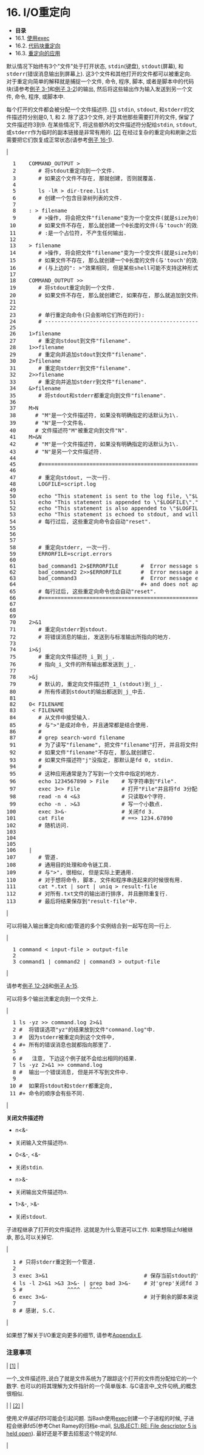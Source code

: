 # 16\. I/O重定向

*   **目录**
*   16.1\. [使用exec](x13380.md)
*   16.2\. [代码块重定向](redircb.md)
*   16.3\. [重定向的应用](redirapps.md)

默认情况下始终有3个<span class="QUOTE">"文件"</span>处于打开状态, <tt class="FILENAME">stdin</tt>(键盘), <tt class="FILENAME">stdout</tt>(屏幕), 和<tt class="FILENAME">stderr</tt>(错误消息输出到屏幕上). 这3个文件和其他打开的文件都可以被重定向. 对于重定向简单的解释就是捕捉一个文件, 命令, 程序, 脚本, 或者是脚本中的代码块(请参考[例子 3-1](special-chars.md#EX8)和[例子 3-2](special-chars.md#RPMCHECK))的输出, 然后将这些输出作为输入发送到另一个文件, 命令, 程序, 或脚本中.

每个打开的文件都会被分配一个文件描述符. [[1]](#FTN.AEN13310) <tt class="FILENAME">stdin</tt>, <tt class="FILENAME">stdout</tt>, 和<tt class="FILENAME">stderr</tt>的文件描述符分别是0, 1, 和 2\. 除了这3个文件, 对于其他那些需要打开的文件, 保留了文件描述符3到9\. 在某些情况下, 将这些额外的文件描述符分配给<tt class="FILENAME">stdin</tt>, <tt class="FILENAME">stdout</tt>, 或<tt class="FILENAME">stderr</tt>作为临时的副本链接是非常有用的. [[2]](#FTN.AEN13320) 在经过复杂的重定向和刷新之后需要把它们恢复成正常状态(请参考[例子 16-1](x13380.md#REDIR1)).

| 

<pre class="PROGRAMLISTING">  1    COMMAND_OUTPUT >
  2       # 将stdout重定向到一个文件. 
  3       # 如果这个文件不存在, 那就创建, 否则就覆盖. 
  4 
  5       ls -lR > dir-tree.list
  6       # 创建一个包含目录树列表的文件. 
  7 
  8    : > filename
  9       # >操作, 将会把文件"filename"变为一个空文件(就是size为0). 
 10       # 如果文件不存在, 那么就创建一个0长度的文件(与'touch'的效果相同). 
 11       # :是一个占位符, 不产生任何输出. 
 12 
 13    > filename    
 14       # >操作, 将会把文件"filename"变为一个空文件(就是size为0). 
 15       # 如果文件不存在, 那么就创建一个0长度的文件(与'touch'的效果相同). 
 16       # (与上边的": >"效果相同, 但是某些shell可能不支持这种形式.)
 17 
 18    COMMAND_OUTPUT >>
 19       # 将stdout重定向到一个文件. 
 20       # 如果文件不存在, 那么就创建它, 如果存在, 那么就追加到文件后边. 
 21 
 22 
 23       # 单行重定向命令(只会影响它们所在的行): 
 24       # --------------------------------------------------------------------
 25 
 26    1>filename
 27       # 重定向stdout到文件"filename". 
 28    1>>filename
 29       # 重定向并追加stdout到文件"filename". 
 30    2>filename
 31       # 重定向stderr到文件"filename". 
 32    2>>filename
 33       # 重定向并追加stderr到文件"filename". 
 34    &>filename
 35       # 将stdout和stderr都重定向到文件"filename". 
 36 
 37    M>N
 38      # "M"是一个文件描述符, 如果没有明确指定的话默认为1\. 
 39      # "N"是一个文件名. 
 40      # 文件描述符"M"被重定向到文件"N". 
 41    M>&N
 42      # "M"是一个文件描述符, 如果没有明确指定的话默认为1\. 
 43      # "N"是另一个文件描述符. 
 44 
 45       #==============================================================================
 46 
 47       # 重定向stdout, 一次一行. 
 48       LOGFILE=script.log
 49 
 50       echo "This statement is sent to the log file, \"$LOGFILE\"." 1>$LOGFILE
 51       echo "This statement is appended to \"$LOGFILE\"." 1>>$LOGFILE
 52       echo "This statement is also appended to \"$LOGFILE\"." 1>>$LOGFILE
 53       echo "This statement is echoed to stdout, and will not appear in \"$LOGFILE\"."
 54       # 每行过后, 这些重定向命令会自动"reset". 
 55 
 56 
 57 
 58       # 重定向stderr, 一次一行. 
 59       ERRORFILE=script.errors
 60 
 61       bad_command1 2>$ERRORFILE       #  Error message sent to $ERRORFILE.
 62       bad_command2 2>>$ERRORFILE      #  Error message appended to $ERRORFILE.
 63       bad_command3                    #  Error message echoed to stderr,
 64                                       #+ and does not appear in $ERRORFILE.
 65       # 每行过后, 这些重定向命令也会自动"reset". 
 66       #==============================================================================
 67 
 68 
 69 
 70    2>&1
 71       # 重定向stderr到stdout. 
 72       # 将错误消息的输出, 发送到与标准输出所指向的地方. 
 73 
 74    i>&j
 75       # 重定向文件描述符_i_到_j_. 
 76       # 指向_i_文件的所有输出都发送到_j_. 
 77 
 78    >&j
 79       # 默认的, 重定向文件描述符_1_(stdout)到_j_. 
 80       # 所有传递到stdout的输出都送到_j_中去. 
 81 
 82    0< FILENAME
 83     < FILENAME
 84       # 从文件中接受输入. 
 85       # 与<span class="QUOTE">">"</span>是成对命令, 并且通常都是结合使用. 
 86       #
 87       # grep search-word <filename
 88 
 89 
 90    [j]<>filename
 91       # 为了读写"filename", 把文件"filename"打开, 并且将文件描述符"j"分配给它. 
 92       # 如果文件"filename"不存在, 那么就创建它. 
 93       # 如果文件描述符"j"没指定, 那默认是fd 0, stdin. 
 94       #
 95       # 这种应用通常是为了写到一个文件中指定的地方. 
 96       echo 1234567890 > File    # 写字符串到"File". 
 97       exec 3<> File             # 打开"File"并且将fd 3分配给它. 
 98       read -n 4 <&3             # 只读取4个字符. 
 99       echo -n . >&3             # 写一个小数点. 
100       exec 3>&-                 # 关闭fd 3.
101       cat File                  # ==> 1234.67890
102       # 随机访问. 
103 
104 
105 
106    |
107       # 管道. 
108       # 通用目的处理和命令链工具. 
109       # 与<span class="QUOTE">">"</span>, 很相似, 但是实际上更通用. 
110       # 对于想将命令, 脚本, 文件和程序串连起来的时候很有用. 
111       cat *.txt | sort | uniq > result-file
112       # 对所有.txt文件的输出进行排序, 并且删除重复行. 
113       # 最后将结果保存到<span class="QUOTE">"result-file"</span>中. </pre>

 |

可以将输入输出重定向和(或)管道的多个实例结合到一起写在同一行上.

| 

<pre class="PROGRAMLISTING">  1 command < input-file > output-file
  2 
  3 command1 | command2 | command3 > output-file</pre>

 |

请参考[例子 12-28](filearchiv.md#DERPM)和[例子 A-15](contributed-scripts.md#FIFO).

可以将多个输出流重定向到一个文件上.

| 

<pre class="PROGRAMLISTING">  1 ls -yz >> command.log 2>&1
  2 #  将错误选项"yz"的结果放到文件"command.log"中. 
  3 #  因为stderr被重定向到这个文件中, 
  4 #+ 所有的错误消息也就都指向那里了. 
  5 
  6 #   注意, 下边这个例子就不会给出相同的结果. 
  7 ls -yz 2>&1 >> command.log
  8 #  输出一个错误消息, 但是并不写到文件中. 
  9 
 10 #  如果将stdout和stderr都重定向, 
 11 #+ 命令的顺序会有些不同. </pre>

 |

**关闭文件描述符**

*   <span class="TOKEN">n<&-</span>
*   关闭输入文件描述符<tt class="REPLACEABLE">_n_</tt>.

*   <span class="TOKEN">0<&-</span>, <span class="TOKEN"><&-</span>
*   关闭<tt class="FILENAME">stdin</tt>.

*   <span class="TOKEN">n>&-</span>
*   关闭输出文件描述符<tt class="REPLACEABLE">_n_</tt>.

*   <span class="TOKEN">1>&-</span>, <span class="TOKEN">>&-</span>
*   关闭<tt class="FILENAME">stdout</tt>.

子进程继承了打开的文件描述符. 这就是为什么管道可以工作. 如果想阻止fd被继承, 那么可以关掉它.

| 

<pre class="PROGRAMLISTING">  1 # 只将stderr重定到一个管道. 
  2 
  3 exec 3>&1                              # 保存当前stdout的"值". 
  4 ls -l 2>&1 >&3 3>&- | grep bad 3>&-    # 对'grep'关闭fd 3(但不关闭'ls'). 
  5 #              ^^^^   ^^^^
  6 exec 3>&-                              # 对于剩余的脚本来说, 关闭它. 
  7 
  8 # 感谢, S.C. </pre>

 |

如果想了解关于I/O重定向更多的细节, 请参考[Appendix E](ioredirintro.md).

### 注意事项

| [[1]](io-redirection.md#AEN13310) | 

一个_文件描述符_说白了就是文件系统为了跟踪这个打开的文件而分配给它的一个数字. 也可以的将其理解为文件指针的一个简单版本. 与C语言中_文件句柄_的概念很相似.

 |
| [[2]](io-redirection.md#AEN13320) | 

使用<tt class="REPLACEABLE">_文件描述符5_</tt>可能会引起问题. 当Bash使用[exec](internal.md#EXECREF)创建一个子进程的时候, 子进程会继承fd5(参考Chet Ramey的归档e-mail, [SUBJECT: RE: File descriptor 5 is held open](http://www.geocrawler.com/archives/3/342/1996/1/0/1939805/)). 最好还是不要去招惹这个特定的fd.

 |